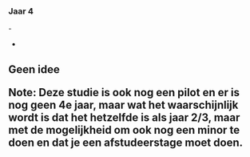 ### Jaar 4

-<br>

-

<h2>Geen idee

Note:
Deze studie is ook nog een pilot en er is nog geen 4e jaar, maar wat het waarschijnlijk wordt is dat het hetzelfde is als jaar 2/3, maar met de mogelijkheid om ook nog een minor te doen en dat je een afstudeerstage moet doen.
